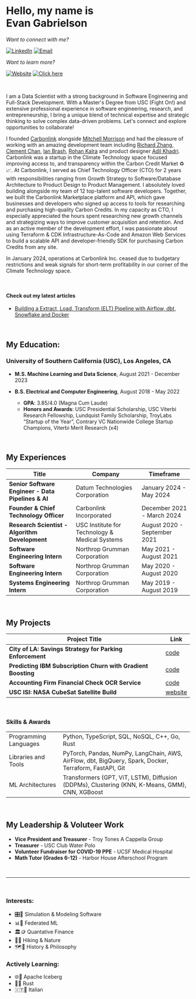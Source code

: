 # Hello, my name is <br/> Evan Gabrielson 

_Want to connect with me?_ 

[![LinkedIn](https://img.shields.io/badge/LinkedIn-evan--gabrielson-c4ff58)](https://www.linkedin.com/in/evan-gabrielson-649b10168/)
[![Email](https://img.shields.io/badge/Email-ejgabrie@usc.edu-c4ff58)](mailto:ejgabrie@usc.edu)

_Want to learn more?_ 

[![Website](https://img.shields.io/badge/Portfolio-gabrielson.info-f16e50)](https://gabrielson.info)
[![Click here](https://img.shields.io/badge/Resumé-Evan%20Gabrielson-f16e50)](https://gabrielson.info/Evan_Gabrielson_Resume_0824.pdf)

<br/>

I am a Data Scientist with a strong background in Software Engineering and Full-Stack Development. With a Master's Degree from USC (Fight On!) and extensive professional experience in software engineering, research, and entrepreneurship, I bring a unique blend of technical expertise and strategic thinking to solve complex data-driven problems. Let's connect and explore opportunities to collaborate!

I founded [Carbonlink](https://www.carbonlink.io/) alongside [Mitchell Morrison](https://www.linkedin.com/in/mitchell-morrison2024/) and had the pleasure of working with an amazing development team including [Richard Zhang](https://www.linkedin.com/in/richard-zhang139/), [Clement Chan](https://www.linkedin.com/in/1clementchan), [Ian Brash](https://www.linkedin.com/in/iansbrash), [Rohan Kalra](https://www.linkedin.com/in/rohan-kalra) and product designer [Adil Khadri](https://www.linkedin.com/in/adilkhadri). Carbonlink was a startup in the Climate Technology space focused improving access to, and transparency within the Carbon Credit Market ♻️📈. At Carbonlink, I served as Chief Technology Officer (CTO) for 2 years with responsibilities ranging from Growth Strategy to Software/Database Architecture to Product Design to Product Management. I absolutely loved building alongside my team of 12 top-talent software developers. Together, we built the Carbonlink Marketplace platform and API, which gave businesses and developers who signed up access to tools for researching and purchasing high-quality Carbon Credits. In my capacity as CTO, I especially appreciated the hours spent researching new growth channels and strategizing ways to improve customer acquisition and retention. And as an active member of the development effort, I was passionate about using Terraform & CDK Infrastructure-As-Code and Amazon Web Services to build a scalable API and developer-friendly SDK for purchasing Carbon Credits from any site.

In January 2024, operations at Carbonlink Inc. ceased due to budgetary restrictions and weak signals for short-term profitability in our corner of the Climate Technology space.

<br/>

#### Check out my latest articles

- [Building a Extract, Load, Transform (ELT) Pipeline with Airflow, dbt, Snowflake and Docker](https://gabrielson.info/spotlights/elt-pipeline-airflow)

<br/>

## My Education:

### University of Southern California (USC), Los Angeles, CA
- **M.S. Machine Learning and Data Science**, August 2021 - December 2023
- **B.S. Electrical and Computer Engineering**, August 2018 - May 2022


  - **GPA**: 3.85/4.0 (Magna Cum Laude)
  - **Honors and Awards**: USC Presidential Scholarship, USC Viterbi Research Fellowship, Lundquist Family Scholarship, TroyLabs “Startup of the Year”, Contrary VC Nationwide College Startup Champions, Viterbi Merit Research (x4)

<br/>

## My Experiences

| Title | Company | Timeframe |
| ----- | ------- | --------- |
| **Senior Software Engineer - Data Pipelines & AI** | Datum Technologies Corporation | January 2024 - May 2024 |
| **Founder & Chief Technology Officer** | Carbonlink Incorporated | December 2021 - March 2024 |
| **Research Scientist - Algorithm Development** | USC Institute for Technology & Medical Systems | August 2020 - September 2021 |
| **Software Engineering Intern** | Northrop Grumman Corporation | May 2021 - August 2021 |
| **Software Engineering Intern** | Northrop Grumman Corporation | May 2020 - August 2020 |
| **Systems Engineering Intern** | Northrop Grumman Corporation | May 2019 - August 2019 |

<br/>

## My Projects

<!--
| Project Title | Repo Link | Demo Link |
| ----- | ------- | --------- |
| **City of LA: Savings Strategy for Parking Enforcement** | [code](https://github.com/evangabe/strategic-parking-enforcement) | COMING SOON |
| **Predicting IBM Subscription Churn with Gradient Boosting** | [code]() | COMING SOON |
| **Accounting Firm Financial Check OCR Service** | [code]() | COMING SOON |
| **USC ISI: NASA CubeSat Satellite Build** |  | [website](https://www.isi.edu/centers-serc/) |
-->

| Project Title | Link |
| ----- | ------- |
| **City of LA: Savings Strategy for Parking Enforcement** | [code](https://github.com/evangabe/strategic-parking-enforcement) |
| **Predicting IBM Subscription Churn with Gradient Boosting** | [code]() |
| **Accounting Firm Financial Check OCR Service** | [code]() |
| **USC ISI: NASA CubeSat Satellite Build** | [website](https://www.isi.edu/centers-serc/) |

<br/>

### Skills & Awards
|      |      |
| ---- | ---- |
| Programming Languages | Python, TypeScript, SQL, NoSQL, C++, Go, Rust |
| Libraries and Tools | PyTorch, Pandas, NumPy, LangChain, AWS, AirFlow, dbt, BigQuery, Spark, Docker, Terraform, FastAPI, Git |
| ML Architectures | Transformers (GPT, ViT, LSTM), Diffusion (DDPMs), Clustering (KNN, K-Means, GMM), CNN, XGBoost |

<br/>

## My Leadership & Voluteer Work

- **Vice President and Treasurer** - Troy Tones A Cappella Group
- **Treasurer** - USC Club Water Polo
- **Volunteer Fundraiser for COVID-19 PPE** - UCSF Medical Hospital
- **Math Tutor (Grades 6-12)** - Harbor House Afterschool Program

<br/>

---

<br/>

### Interests: 

  - 🎛️🔢 Simulation & Modeling Software
  - 📊📲 Federated ML
  - 🏛️🪙 Quantative Finance
  - 🥾🌱 Hiking & Nature 
  - 🗺️📖 History & Philosophy

### Actively Learning:

  - 🌐📶 Apache Iceberg
  - 🦀✨ Rust
  - 🇮🇹🤌 Italian

